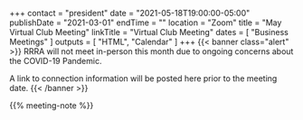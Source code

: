 +++
contact = "president"
date = "2021-05-18T19:00:00-05:00"
publishDate = "2021-03-01"
endTime = ""
location = "Zoom"
title = "May Virtual Club Meeting"
linkTitle = "Virtual Club Meeting"
dates = [ "Business Meetings" ]
outputs = [ "HTML", "Calendar" ]
+++
{{< banner class="alert" >}}
RRRA will not meet in-person this month due to ongoing concerns
about the COVID-19 Pandemic.

A link to connection information will be posted here prior to the meeting date.
{{< /banner >}}

{{% meeting-note %}}
